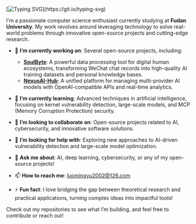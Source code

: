 [![Typing SVG](https://readme-typing-svg.demolab.com?font=Fira+Code&duration=3000&pause=0.5&width=435&lines=Hi+There!;This+is+KuangRen777.;From+FDU.)](https://git.io/typing-svg)


I'm a passionate computer science enthusiast currently studying at **Fudan University**. My work revolves around leveraging technology to solve real-world problems through innovative open-source projects and cutting-edge research.

- 🔭 **I’m currently working on**: Several open-source projects, including:
  - **[SoulByte](https://github.com/kuangren777/SoulByte)**: A powerful data processing tool for digital human ecosystems, transforming WeChat chat records into high-quality AI training datasets and personal knowledge bases.
  - **[NexusAI-Hub](https://github.com/kuangren777/NexusAI-Hub)**: A unified platform for managing multi-provider AI models with OpenAI-compatible APIs and real-time analytics.


- 🌱 **I’m currently learning**: Advanced techniques in artificial intelligence, focusing on kernel vulnerability detection, large-scale models, and MCP (Memory Corruption Protection) security.

- 👯 **I’m looking to collaborate on**: Open-source projects related to AI, cybersecurity, and innovative software solutions.

- 🤔 **I’m looking for help with**: Exploring new approaches to AI-driven vulnerability detection and large-scale model optimization.

- 💬 **Ask me about**: AI, deep learning, cybersecurity, or any of my open-source projects!

- 📫 **How to reach me**: [luomingyu2002@126.com](mailto:luomingyu2002@126.com)

- ⚡ **Fun fact**: I love bridging the gap between theoretical research and practical applications, turning complex ideas into impactful tools!

Check out my repositories to see what I’m building, and feel free to contribute or reach out!
